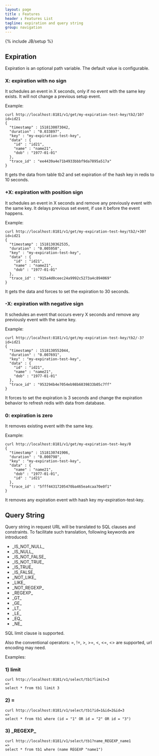 ```yaml
---
layout: page
title : Features
header : Features List
tagline: expiration and query string
group: navigation
---
```

{% include JB/setup %}

## Expiration

Expiration is an optional path variable. The default value is configurable.

### X: expiration with no sign

It schedules an event in X seconds, only if no event with the same key exists. It will not change a previous setup event.

Example: 

    curl http://localhost:8181/v1/get/my-expiration-test-key/tb2/10?id=id21
    {
      "timestamp" : 1518130073042,
      "duration" : "0.033897",
      "key" : "my-expiration-test-key",
      "data" : {
        "id" : "id21",
        "name" : "name21",
        "dob" : "1977-01-01"
      },
      "trace_id" : "ee4439a4e71b4933bbbf9da7895a517a"
    }

It gets the data from table tb2 and set expiration of the hash key in redis to 10 seconds.

### +X: expiration with position sign

It schedules an event in X seconds and remove any previously event with the same key. It delays previous set event, if use it before the event happens.

Example: 

    curl http://localhost:8181/v1/get/my-expiration-test-key/tb2/+30?id=id21
    {
      "timestamp" : 1518130362535,
      "duration" : "0.005958",
      "key" : "my-expiration-test-key",
      "data" : {
        "id" : "id21",
        "name" : "name21",
        "dob" : "1977-01-01"
      },
      "trace_id" : "915a4d0ceec24a9992c5273a4c894069"
    }

It gets the data and forces to set the expiration to 30 seconds.

### -X: expiration with negative sign

It schedules an event that occurs every X seconds and remove any previously event with the same key.

Example:

    curl http://localhost:8181/v1/get/my-expiration-test-key/tb2/-3?id=id21
    {
      "timestamp" : 1518130552044,
      "duration" : "0.007691",
      "key" : "my-expiration-test-key",
      "data" : {
        "id" : "id21",
        "name" : "name21",
        "dob" : "1977-01-01"
      },
      "trace_id" : "953294b4e7054eb98b6039833b05c7ff"
    }

It forces to set the expiration is 3 seconds and change the expiration behavior to refresh redis with data from database. 

### 0: expiration is zero

It removes existing event with the same key.

Example:

    curl http://localhost:8181/v1/get/my-expiration-test-key/0
    {
      "timestamp" : 1518130741906,
      "duration" : "0.000798",
      "key" : "my-expiration-test-key",
      "data" : {
        "name" : "name21",
        "dob" : "1977-01-01",
        "id" : "id21"
      },
      "trace_id" : "5fff44317205470ba465ea4caa70e0f1"
    }

It removes any expiration event with hash key my-expiration-test-key. 

## Query String

Query string in request URL will be translated to SQL clauses and constraints. To facilitate such translation, following keywords are introduced:

* \_IS_NOT_NULL\_
* \_IS_NULL\_
* \_IS_NOT_FALSE\_
* \_IS_NOT_TRUE\_
* \_IS_TRUE\_
* \_IS_FALSE\_
* \_NOT_LIKE\_
* \_LIKE\_
* \_NOT_REGEXP\_
* \_REGEXP\_
* \_GT\_
* \_GE\_
* \_LT\_
* \_LE\_
* \_EQ\_
* \_NE\_

SQL limit clause is supported.

Also the conventional operators: =, !=, >, >=, <, <=, <> are supported, url encoding may need.

Examples:

### 1) limit

    curl http://localhost:8181/v1/select/tb1?limit=3
    =>
    select * from tb1 limit 3

### 2) =

    curl http://localhost:8181/v1/select/tb1?id=1&id=2&id=3
    =>
    select * from tb1 where (id = "1" OR id = "2" OR id = "3")

### 3) \_REGEXP\_

    curl http://localhost:8181/v1/select/tb1?name_REGEXP_name1
    =>
    select * from tb1 where (name REGEXP "name1")

